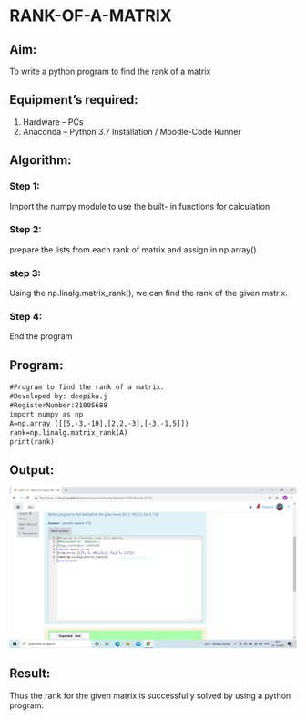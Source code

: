 # RANK-OF-A-MATRIX
## Aim:
To write a python program to find the rank of a matrix
## Equipment’s required:
1. 	Hardware – PCs
2. 	Anaconda – Python 3.7 Installation / Moodle-Code Runner
## Algorithm:
### Step 1:
Import the numpy module to use the built- in functions for calculation
### Step 2: 
prepare the lists from each rank of matrix and assign in np.array()
### step 3:
Using the np.linalg.matrix_rank(), we can find the rank of the given matrix.
### Step 4: 
End the program
## Program:
~~~
#Program to find the rank of a matrix.
#Developed by: deepika.j
#RegisterNumber:21005688
import numpy as np
A=np.array ([[5,-3,-10],[2,2,-3],[-3,-1,5]])
rank=np.linalg.matrix_rank(A)
print(rank)
~~~
## Output:
![Github logo](Capture.png)
## Result:
Thus the rank for the given matrix is successfully solved by  using a python program.

